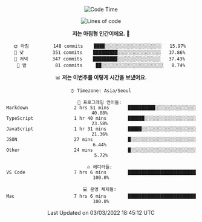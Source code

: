 <div align='center'>
 
<!--START_SECTION:waka-->
![Code Time](http://img.shields.io/badge/Code%20Time-1%2C204%20hrs%203%20mins-blue)

![Lines of code](https://img.shields.io/badge/%EC%A0%80%EB%8A%94%20%EC%97%AC%ED%83%9C%EA%B9%8C%EC%A7%80%20-60%20Thousand%20%EC%A4%84%EC%9D%98%20%EC%BD%94%EB%93%9C%EB%A5%BC%20%EC%9E%91%EC%84%B1%ED%96%88%EC%96%B4%EC%9A%94.-blue)

**저는 아침형 인간이에요. 🐤** 

```text
🌞 아침         148 commits    ████░░░░░░░░░░░░░░░░░░░░░   15.97% 
🌆 낮　         351 commits    █████████░░░░░░░░░░░░░░░░   37.86% 
🌃 저녁         347 commits    █████████░░░░░░░░░░░░░░░░   37.43% 
🌙 밤　         81 commits     ██░░░░░░░░░░░░░░░░░░░░░░░   8.74%

```


📊 **저는 이번주를 이렇게 시간을 보냈어요.** 

```text
⌚︎ Timezone: Asia/Seoul

💬 프로그래밍 언어들: 
Markdown                 2 hrs 51 mins       ██████████░░░░░░░░░░░░░░░   40.08% 
TypeScript               1 hr 40 mins        ██████░░░░░░░░░░░░░░░░░░░   23.58% 
JavaScript               1 hr 31 mins        █████░░░░░░░░░░░░░░░░░░░░   21.36% 
JSON                     27 mins             █░░░░░░░░░░░░░░░░░░░░░░░░   6.44% 
Other                    24 mins             █░░░░░░░░░░░░░░░░░░░░░░░░   5.72%

🔥 에디터들: 
VS Code                  7 hrs 6 mins        █████████████████████████   100.0%

💻 운영 체제들: 
Mac                      7 hrs 6 mins        █████████████████████████   100.0%

```


 Last Updated on 03/03/2022 18:45:12 UTC
<!--END_SECTION:waka-->
 </div>
<!---
Emewjin/Emewjin is a ✨ special ✨ repository because its `README.md` (this file) appears on your GitHub profile.
You can click the Preview link to take a look at your changes.
--->
